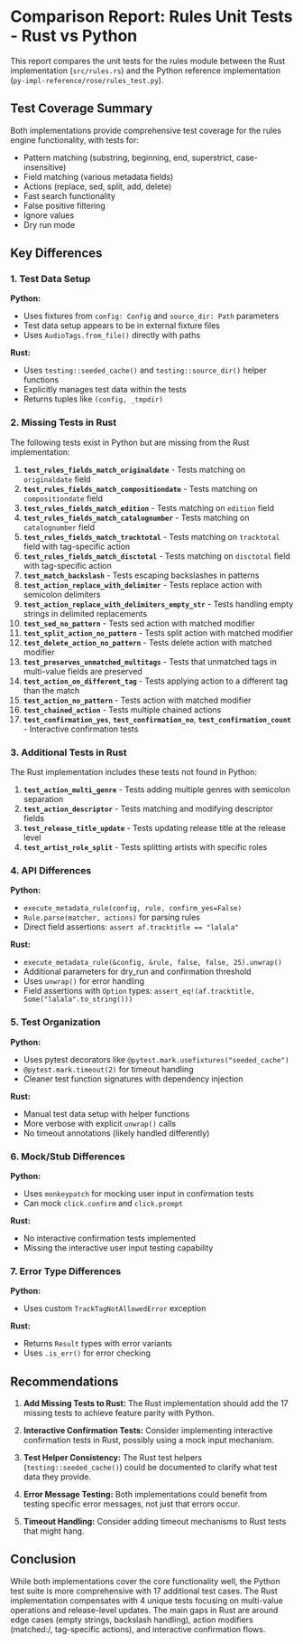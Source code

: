 # Comparison Report: Rules Unit Tests - Rust vs Python

This report compares the unit tests for the rules module between the Rust implementation (`src/rules.rs`) and the Python reference implementation (`py-impl-reference/rose/rules_test.py`).

## Test Coverage Summary

Both implementations provide comprehensive test coverage for the rules engine functionality, with tests for:
- Pattern matching (substring, beginning, end, superstrict, case-insensitive)
- Field matching (various metadata fields)
- Actions (replace, sed, split, add, delete)
- Fast search functionality
- False positive filtering
- Ignore values
- Dry run mode

## Key Differences

### 1. Test Data Setup

**Python:**
- Uses fixtures from `config: Config` and `source_dir: Path` parameters
- Test data setup appears to be in external fixture files
- Uses `AudioTags.from_file()` directly with paths

**Rust:**
- Uses `testing::seeded_cache()` and `testing::source_dir()` helper functions
- Explicitly manages test data within the tests
- Returns tuples like `(config, _tmpdir)`

### 2. Missing Tests in Rust

The following tests exist in Python but are missing from the Rust implementation:

1. **`test_rules_fields_match_originaldate`** - Tests matching on `originaldate` field
2. **`test_rules_fields_match_compositiondate`** - Tests matching on `compositiondate` field
3. **`test_rules_fields_match_edition`** - Tests matching on `edition` field
4. **`test_rules_fields_match_catalognumber`** - Tests matching on `catalognumber` field
5. **`test_rules_fields_match_tracktotal`** - Tests matching on `tracktotal` field with tag-specific action
6. **`test_rules_fields_match_disctotal`** - Tests matching on `disctotal` field with tag-specific action
7. **`test_match_backslash`** - Tests escaping backslashes in patterns
8. **`test_action_replace_with_delimiter`** - Tests replace action with semicolon delimiters
9. **`test_action_replace_with_delimiters_empty_str`** - Tests handling empty strings in delimited replacements
10. **`test_sed_no_pattern`** - Tests sed action with matched modifier
11. **`test_split_action_no_pattern`** - Tests split action with matched modifier
12. **`test_delete_action_no_pattern`** - Tests delete action with matched modifier
13. **`test_preserves_unmatched_multitags`** - Tests that unmatched tags in multi-value fields are preserved
14. **`test_action_on_different_tag`** - Tests applying action to a different tag than the match
15. **`test_action_no_pattern`** - Tests action with matched modifier
16. **`test_chained_action`** - Tests multiple chained actions
17. **`test_confirmation_yes`**, **`test_confirmation_no`**, **`test_confirmation_count`** - Interactive confirmation tests

### 3. Additional Tests in Rust

The Rust implementation includes these tests not found in Python:

1. **`test_action_multi_genre`** - Tests adding multiple genres with semicolon separation
2. **`test_action_descriptor`** - Tests matching and modifying descriptor fields
3. **`test_release_title_update`** - Tests updating release title at the release level
4. **`test_artist_role_split`** - Tests splitting artists with specific roles

### 4. API Differences

**Python:**
- `execute_metadata_rule(config, rule, confirm_yes=False)`
- `Rule.parse(matcher, actions)` for parsing rules
- Direct field assertions: `assert af.tracktitle == "lalala"`

**Rust:**
- `execute_metadata_rule(&config, &rule, false, false, 25).unwrap()`
- Additional parameters for dry_run and confirmation threshold
- Uses `unwrap()` for error handling
- Field assertions with `Option` types: `assert_eq!(af.tracktitle, Some("lalala".to_string()))`

### 5. Test Organization

**Python:**
- Uses pytest decorators like `@pytest.mark.usefixtures("seeded_cache")`
- `@pytest.mark.timeout(2)` for timeout handling
- Cleaner test function signatures with dependency injection

**Rust:**
- Manual test data setup with helper functions
- More verbose with explicit `unwrap()` calls
- No timeout annotations (likely handled differently)

### 6. Mock/Stub Differences

**Python:**
- Uses `monkeypatch` for mocking user input in confirmation tests
- Can mock `click.confirm` and `click.prompt`

**Rust:**
- No interactive confirmation tests implemented
- Missing the interactive user input testing capability

### 7. Error Type Differences

**Python:**
- Uses custom `TrackTagNotAllowedError` exception

**Rust:**
- Returns `Result` types with error variants
- Uses `.is_err()` for error checking

## Recommendations

1. **Add Missing Tests to Rust:** The Rust implementation should add the 17 missing tests to achieve feature parity with Python.

2. **Interactive Confirmation Tests:** Consider implementing interactive confirmation tests in Rust, possibly using a mock input mechanism.

3. **Test Helper Consistency:** The Rust test helpers (`testing::seeded_cache()`) could be documented to clarify what test data they provide.

4. **Error Message Testing:** Both implementations could benefit from testing specific error messages, not just that errors occur.

5. **Timeout Handling:** Consider adding timeout mechanisms to Rust tests that might hang.

## Conclusion

While both implementations cover the core functionality well, the Python test suite is more comprehensive with 17 additional test cases. The Rust implementation compensates with 4 unique tests focusing on multi-value operations and release-level updates. The main gaps in Rust are around edge cases (empty strings, backslash handling), action modifiers (matched:/, tag-specific actions), and interactive confirmation flows.